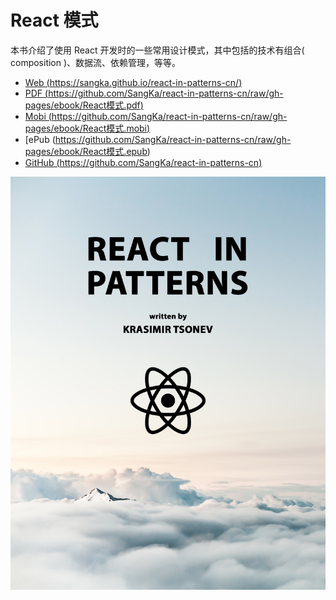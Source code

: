 # React 模式

本书介绍了使用 React 开发时的一些常用设计模式，其中包括的技术有组合( composition )、数据流、依赖管理，等等。

* [Web (https://sangka.github.io/react-in-patterns-cn/)](https://sangka.github.io/react-in-patterns-cn/)
* [PDF (https://github.com/SangKa/react-in-patterns-cn/raw/gh-pages/ebook/React模式.pdf)](https://github.com/SangKa/react-in-patterns-cn/raw/gh-pages/ebook/React模式.pdf)
* [Mobi (https://github.com/SangKa/react-in-patterns-cn/raw/gh-pages/ebook/React模式.mobi)](https://github.com/SangKa/react-in-patterns-cn/raw/gh-pages/ebook/React模式.mobi)
* [ePub (https://github.com/SangKa/react-in-patterns-cn/raw/gh-pages/ebook/React模式.epub)
* [GitHub (https://github.com/SangKa/react-in-patterns-cn)](https://github.com/SangKa/react-in-patterns-cn)

![cover](./cover.jpg)